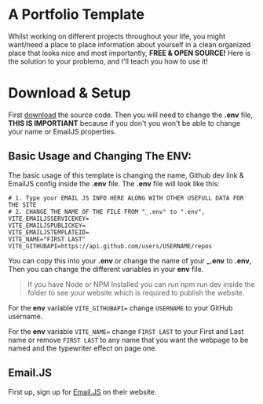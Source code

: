 # A Portfolio Template
Whilst working on different projects throughout your life, you might want/need a place to place information about yourself in a clean organized place that looks nice and most importantly, **FREE & OPEN SOURCE!** Here is the solution to your problemo, and I'll teach you how to use it!

# Download & Setup
First [download](https://github.com/ChezyName/portfollio) the source code. Then you will need to change the **.env** file, **THIS IS IMPORTIANT** because if you don't you won't be able to change your name or EmailJS properties.

## Basic Usage and Changing The ENV:
The basic usage of this template is changing the name, Github dev link & EmailJS config inside the **.env** file.
The **.env** file will look like this:

    # 1. Type your EMAIL JS INFO HERE ALONG WITH OTHER USEFULL DATA FOR THE SITE
    # 2. CHANGE THE NAME OF THE FILE FROM "_.env" to ".env",
    VITE_EMAILJSSERVICEKEY=
    VITE_EMAILJSPUBLICKEY=
    VITE_EMAILJSTEMPLATEID=
    VITE_NAME="FIRST LAST"
    VITE_GITHUBAPI=https://api.github.com/users/USERNAME/repos

You can copy this into your **.env** or change the name of your **_.env** to **.env**, Then you can change the different variables in your **env** file.

> If you have Node or NPM Installed you can run npm run dev inside the folder to see your website which is required to publish the website.

For the **env** variable `VITE_GITHUBAPI=` change `USERNAME` to your GitHub username.

For the **env** variable `VITE_NAME=` change `FIRST LAST` to your First and Last name or remove  `FIRST LAST` to any name that you want the webpage to be named and the typewriter effect on page one.

## Email.JS
First up, sign up for [Email.JS](https://www.emailjs.com/) on their website.